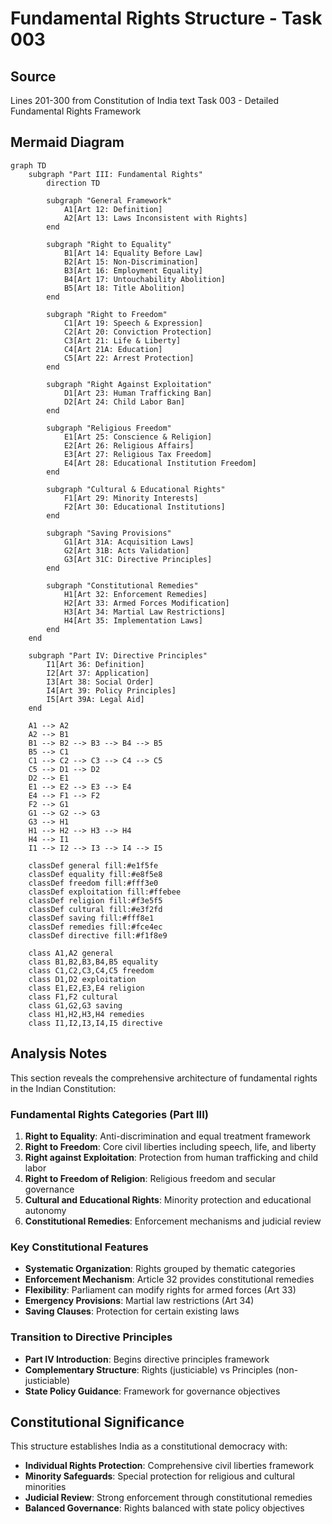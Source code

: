 # Fundamental Rights Structure - Task 003

## Source
Lines 201-300 from Constitution of India text
Task 003 - Detailed Fundamental Rights Framework

## Mermaid Diagram

```mermaid
graph TD
    subgraph "Part III: Fundamental Rights"
        direction TD
        
        subgraph "General Framework"
            A1[Art 12: Definition]
            A2[Art 13: Laws Inconsistent with Rights]
        end
        
        subgraph "Right to Equality"
            B1[Art 14: Equality Before Law]
            B2[Art 15: Non-Discrimination]
            B3[Art 16: Employment Equality]
            B4[Art 17: Untouchability Abolition]
            B5[Art 18: Title Abolition]
        end
        
        subgraph "Right to Freedom"
            C1[Art 19: Speech & Expression]
            C2[Art 20: Conviction Protection]
            C3[Art 21: Life & Liberty]
            C4[Art 21A: Education]
            C5[Art 22: Arrest Protection]
        end
        
        subgraph "Right Against Exploitation"
            D1[Art 23: Human Trafficking Ban]
            D2[Art 24: Child Labor Ban]
        end
        
        subgraph "Religious Freedom"
            E1[Art 25: Conscience & Religion]
            E2[Art 26: Religious Affairs]
            E3[Art 27: Religious Tax Freedom]
            E4[Art 28: Educational Institution Freedom]
        end
        
        subgraph "Cultural & Educational Rights"
            F1[Art 29: Minority Interests]
            F2[Art 30: Educational Institutions]
        end
        
        subgraph "Saving Provisions"
            G1[Art 31A: Acquisition Laws]
            G2[Art 31B: Acts Validation]
            G3[Art 31C: Directive Principles]
        end
        
        subgraph "Constitutional Remedies"
            H1[Art 32: Enforcement Remedies]
            H2[Art 33: Armed Forces Modification]
            H3[Art 34: Martial Law Restrictions]
            H4[Art 35: Implementation Laws]
        end
    end
    
    subgraph "Part IV: Directive Principles"
        I1[Art 36: Definition]
        I2[Art 37: Application]
        I3[Art 38: Social Order]
        I4[Art 39: Policy Principles]
        I5[Art 39A: Legal Aid]
    end
    
    A1 --> A2
    A2 --> B1
    B1 --> B2 --> B3 --> B4 --> B5
    B5 --> C1
    C1 --> C2 --> C3 --> C4 --> C5
    C5 --> D1 --> D2
    D2 --> E1
    E1 --> E2 --> E3 --> E4
    E4 --> F1 --> F2
    F2 --> G1
    G1 --> G2 --> G3
    G3 --> H1
    H1 --> H2 --> H3 --> H4
    H4 --> I1
    I1 --> I2 --> I3 --> I4 --> I5
    
    classDef general fill:#e1f5fe
    classDef equality fill:#e8f5e8
    classDef freedom fill:#fff3e0
    classDef exploitation fill:#ffebee
    classDef religion fill:#f3e5f5
    classDef cultural fill:#e3f2fd
    classDef saving fill:#fff8e1
    classDef remedies fill:#fce4ec
    classDef directive fill:#f1f8e9
    
    class A1,A2 general
    class B1,B2,B3,B4,B5 equality
    class C1,C2,C3,C4,C5 freedom
    class D1,D2 exploitation
    class E1,E2,E3,E4 religion
    class F1,F2 cultural
    class G1,G2,G3 saving
    class H1,H2,H3,H4 remedies
    class I1,I2,I3,I4,I5 directive
```

## Analysis Notes

This section reveals the comprehensive architecture of fundamental rights in the Indian Constitution:

### Fundamental Rights Categories (Part III)
1. **Right to Equality**: Anti-discrimination and equal treatment framework
2. **Right to Freedom**: Core civil liberties including speech, life, and liberty
3. **Right against Exploitation**: Protection from human trafficking and child labor
4. **Right to Freedom of Religion**: Religious freedom and secular governance
5. **Cultural and Educational Rights**: Minority protection and educational autonomy
6. **Constitutional Remedies**: Enforcement mechanisms and judicial review

### Key Constitutional Features
- **Systematic Organization**: Rights grouped by thematic categories
- **Enforcement Mechanism**: Article 32 provides constitutional remedies
- **Flexibility**: Parliament can modify rights for armed forces (Art 33)
- **Emergency Provisions**: Martial law restrictions (Art 34)
- **Saving Clauses**: Protection for certain existing laws

### Transition to Directive Principles
- **Part IV Introduction**: Begins directive principles framework
- **Complementary Structure**: Rights (justiciable) vs Principles (non-justiciable)
- **State Policy Guidance**: Framework for governance objectives

## Constitutional Significance

This structure establishes India as a constitutional democracy with:
- **Individual Rights Protection**: Comprehensive civil liberties framework
- **Minority Safeguards**: Special protection for religious and cultural minorities  
- **Judicial Review**: Strong enforcement through constitutional remedies
- **Balanced Governance**: Rights balanced with state policy objectives